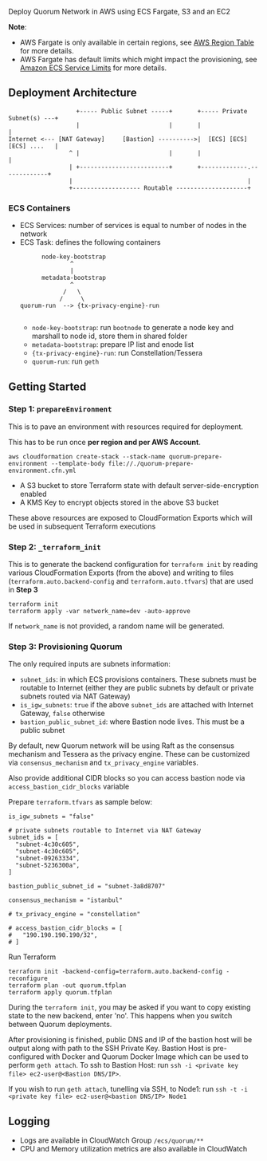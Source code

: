 Deploy Quorum Network in AWS using ECS Fargate, S3 and an EC2

**Note**:
* AWS Fargate is only available in certain regions, see [AWS Region Table](https://aws.amazon.com/about-aws/global-infrastructure/regional-product-services/) for more details.
* AWS Fargate has default limits which might impact the provisioning, see [Amazon ECS Service Limits](https://docs.aws.amazon.com/AmazonECS/latest/developerguide/service_limits.html) for more details.


## Deployment Architecture

```
                   +----- Public Subnet -----+       +----- Private Subnet(s) ---+
                   |                         |       |                           |
Internet <--- [NAT Gateway]     [Bastion] ---------->|  [ECS] [ECS] [ECS] ....   |
                 ^ |                         |       |                           |
                 | +-------------------------+       +-------------.-------------+
                 |                                                 |
                 +------------------- Routable --------------------+ 
```

### ECS Containers

* ECS Services: number of services is equal to number of nodes in the network
* ECS Task: defines the following containers
  ```
        node-key-bootstrap
                ^
                |
        metadata-bootstrap
                ^
              /   \
             /     \
  quorum-run  --> {tx-privacy-engine}-run
             
  ```
  * `node-key-bootstrap`: run `bootnode` to generate a node key and marshall to node id, store them in shared folder
  * `metadata-bootstrap`: prepare IP list and enode list
  * `{tx-privacy-engine}-run`: run Constellation/Tessera
  * `quorum-run`: run `geth`

## Getting Started

### Step 1: `prepareEnvironment`

This is to pave an environment with resources required for deployment. 

This has to be run once **per region and per AWS Account**.

```
aws cloudformation create-stack --stack-name quorum-prepare-environment --template-body file://./quorum-prepare-environment.cfn.yml
```

* A S3 bucket to store Terraform state with default server-side-encryption enabled
* A KMS Key to encrypt objects stored in the above S3 bucket

These above resources are exposed to CloudFormation Exports which will be used in subsequent Terraform executions

### Step 2: `_terraform_init`

This is to generate the backend configuration for `terraform init` by reading various CloudFormation Exports (from the above) 
and writing to files (`terraform.auto.backend-config` and `terraform.auto.tfvars`) that are used in **Step 3**

```
terraform init
terraform apply -var network_name=dev -auto-approve
```

If `network_name` is not provided, a random name will be generated.

### Step 3: Provisioning Quorum

The only required inputs are subnets information:
* `subnet_ids`: in which ECS provisions containers. These subnets must be routable to Internet (either they are public subnets by default or private subnets routed via NAT Gateway)
* `is_igw_subnets`: `true` if the above `subnet_ids` are attached with Internet Gateway, `false` otherwise
* `bastion_public_subnet_id`: where Bastion node lives. This must be a public subnet

By default, new Quorum network will be using Raft as the consensus mechanism and Tessera as the privacy engine. 
These can be customized via `consensus_mechanism` and `tx_privacy_engine` variables.

Also provide additional CIDR blocks so you can access bastion node via `access_bastion_cidr_blocks` variable

Prepare `terraform.tfvars` as sample below:
```
is_igw_subnets = "false"

# private subnets routable to Internet via NAT Gateway
subnet_ids = [
  "subnet-4c30c605",
  "subnet-4c30c605",
  "subnet-09263334",
  "subnet-5236300a",
]

bastion_public_subnet_id = "subnet-3a8d8707"

consensus_mechanism = "istanbul"

# tx_privacy_engine = "constellation"

# access_bastion_cidr_blocks = [
#   "190.190.190.190/32",
# ]
```

Run Terraform

```
terraform init -backend-config=terraform.auto.backend-config -reconfigure
terraform plan -out quorum.tfplan
terraform apply quorum.tfplan
```

During the `terraform init`, you may be asked if you want to copy existing state to the new backend, enter 'no'. 
This happens when you switch between Quorum deployments.

After provisioning is finished, public DNS and IP of the bastion host will be output along with path to the SSH Private Key.
Bastion Host is pre-configured with Docker and Quorum Docker Image which can be used to perform `geth attach`.
To ssh to Bastion Host: run `ssh -i <private key file> ec2-user@<Bastion DNS/IP>`.

If you wish to run `geth attach`, tunelling via SSH, to Node1:  run `ssh -t -i <private key file> ec2-user@<bastion DNS/IP> Node1`

## Logging

* Logs are available in CloudWatch Group `/ecs/quorum/**`
* CPU and Memory utilization metrics are also available in CloudWatch
